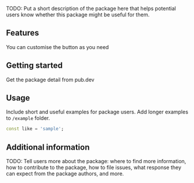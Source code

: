 <!--
This is the custom button that is helpful in your project for interactive UI
-->

TODO: Put a short description of the package here that helps potential users
know whether this package might be useful for them.

## Features

You can customise the button as you need

## Getting started
Get the package detail from pub.dev

## Usage

Include short and useful examples for package users. Add longer examples
to `/example` folder.

```dart
const like = 'sample';
```

## Additional information

TODO: Tell users more about the package: where to find more information, how to
contribute to the package, how to file issues, what response they can expect
from the package authors, and more.
